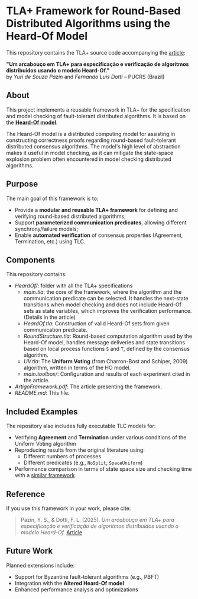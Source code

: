 # TLA+ Framework for Round-Based Distributed Algorithms using the Heard-Of Model

This repository contains the TLA+ source code accompanying the [article](https://doi.org/10.5753/wtf.2025.9510):

**"Um arcabouço em TLA+ para especificação e verificação de algoritmos distribuídos usando o modelo Heard-Of."**  
by *Yuri de Souza Pazin* and *Fernando Luis Dotti* – PUCRS (Brazil)

## About

This project implements a reusable framework in TLA+ for the specification and model checking of fault-tolerant distributed algorithms. It is based on the [**Heard-Of model**](https://link.springer.com/content/pdf/10.1007/s00446-009-0084-6.pdf).

The Heard-Of model is a distributed computing model for assisting in constructing correctness proofs regarding round-based fault-tolerant distributed consensus algorithms. The model's high level of abstraction makes it useful in model checking, as it can mitigate the state-space explosion problem often encountered in model checking distributed algorithms.

## Purpose

The main goal of this framework is to:

- Provide a **modular and reusable TLA+ framework** for defining and verifying round-based distributed algorithms;
- Support **parameterized communication predicates**, allowing different synchrony/failure models;
- Enable **automated verification** of consensus properties (Agreement, Termination, etc.) using TLC.

## Components

This repository contains:

- *HeardOf/*: folder with all the TLA+ specifications
  - *main.tla*: the core of the framework, where the algorithm and the communication predicate can be selected. It handles the next-state transitions when model checking and does not include Heard-Of sets as state variables, which improves the verification performance. (Details in the article)  
  - *HeardOf.tla*: Construction of valid Heard-Of sets from given communication predicate.
  - *RoundStructure.tla*: Round-based computation algorithm used by the Heard-Of model, handles message deliveries and state transitions based on local process functions `S` and `T`, defined by the consensus algorithm.
  - *UV.tla*: The **Uniform Voting** (from Charron-Bost and Schiper, 2009) algorithm, written in terms of the HO model.
  - *main.toolbox/*: Configuration and results of each experiment cited in the article. 
- *ArtigoFramework.pdf*: The article presenting the framework.
- *README.md*: This file.

## Included Examples

The repository also includes fully executable TLC models for:

- Verifying **Agreement** and **Termination** under various conditions of the Uniform Voting algorithm
- Reproducing results from the original literature using:
  - Different numbers of processes
  - Different predicates (e.g., `NoSplit`, `SpaceUniform`)
- Performance comparison in terms of state space size and checking time with a [similar framework](https://dl.acm.org/doi/10.1007/978-3-642-04420-5_10)


## Reference

If you use this framework in your work, please cite:

> Pazin, Y. S., & Dotti, F. L. (2025). *Um arcabouço em TLA+ para especificação e verificação de algoritmos distribuídos usando o modelo Heard-Of.* [Article](https://doi.org/10.5753/wtf.2025.9510)

## Future Work

Planned extensions include:

- Support for Byzantine fault-tolerant algorithms (e.g., PBFT)
- Integration with the **Altered Heard-Of model**
- Enhanced performance analysis and optimizations


